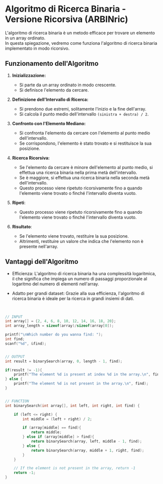 # Algoritmo di Ricerca Binaria - Versione Ricorsiva (ARBINric)

L'algoritmo di ricerca binaria è un metodo efficace per trovare un elemento in un array ordinato. 
<br>
In questa spiegazione, vedremo come funziona l'algoritmo di ricerca binaria implementato in modo ricorsivo.

## Funzionamento dell'Algoritmo

1. **Inizializzazione:**
   - Si parte da un array ordinato in modo crescente.
   - Si definisce l'elemento da cercare.

2. **Definizione dell'Intervallo di Ricerca:**
   - Si prendono due estremi, solitamente l'inizio e la fine dell'array.
   - Si calcola il punto medio dell'intervallo `(sinistra + destra) / 2`.

3. **Confronto con l'Elemento Mediano:**
   - Si confronta l'elemento da cercare con l'elemento al punto medio dell'intervallo.
   - Se corrispondono, l'elemento è stato trovato e si restituisce la sua posizione.
 
4. **Ricerca Ricorsiva:**
   - Se l'elemento da cercare è minore dell'elemento al punto medio, si effettua una ricerca binaria nella prima metà dell'intervallo.
   - Se è maggiore, si effettua una ricerca binaria nella seconda metà dell'intervallo.
   - Questo processo viene ripetuto ricorsivamente fino a quando l'elemento viene trovato o finché l'intervallo diventa vuoto.

5. **Ripeti**:
    - Questo processo viene ripetuto ricorsivamente fino a quando l'elemento viene trovato o finché l'intervallo diventa vuoto.

5. **Risultato**:
   - Se l'elemento viene trovato, restituire la sua posizione.
   - Altrimenti, restituire un valore che indica che l'elemento non è presente nell'array.


## Vantaggi dell'Algoritmo

- Efficienza: L'algoritmo di ricerca binaria ha una complessità logaritmica, il che significa che impiega un numero di passaggi proporzionale al logaritmo del numero di elementi nell'array.

- Adatto per grandi dataset: Grazie alla sua efficienza, l'algoritmo di ricerca binaria è ideale per la ricerca in grandi insiemi di dati.

<br>

```c
// INPUT
int array[] = {2, 4, 6, 8, 10, 12, 14, 16, 18, 20};
int array_length = sizeof(array)/sizeof(array[0]);

printf("\nWhich number do you wanna find: ");
int find;
scanf("%d", &find);


// OUTPUT
int result = binarySearch(array, 0, length - 1, find);

if(result != -1){
    printf("The element %d is present at index %d in the array.\n", find, result);
} else {
    printf("The element %d is not present in the array.\n", find);
}


// FUNCTION
int binarySearch(int array[], int left, int right, int find) {

    if (left <= right) {
        int middle = (left + right) / 2;

        if (array[middle] == find){
            return middle;
        } else if (array[middle] > find){
            return binarySearch(array, left, middle - 1, find);
        } else {
            return binarySearch(array, middle + 1, right, find);
        }
    }

    // If the element is not present in the array, return -1
    return -1;
}
```
